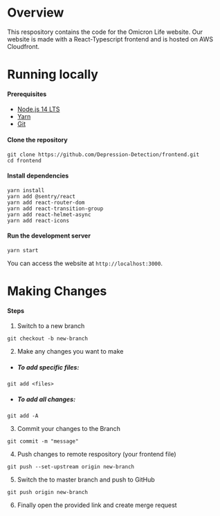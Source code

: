 # Overview

This respository contains the code for the Omicron Life website. Our website is made with a React-Typescript frontend and is hosted on AWS Cloudfront.



# Running locally

#### Prerequisites

* [Node.js 14 LTS](https://nodejs.org/en/)
* [Yarn](https://classic.yarnpkg.com/en/docs/install)
* [Git](https://git-scm.com/downloads)

#### Clone the repository

```
git clone https://github.com/Depression-Detection/frontend.git
cd frontend
```

#### Install dependencies

```
yarn install
yarn add @sentry/react
yarn add react-router-dom
yarn add react-transition-group
yarn add react-helmet-async
yarn add react-icons
```

#### Run the development server

```
yarn start
```

You can access the website at `http://localhost:3000`.

# Making Changes

#### Steps
1. Switch to a new branch
```
git checkout -b new-branch
```

2. Make any changes you want to make
* ##### To add specific files:
```
git add <files>
```
* ##### To add all changes:
```
git add -A
```

3. Commit your changes to the Branch
```
git commit -m "message"
```
4. Push changes to remote respository (your frontend file)
```
git push --set-upstream origin new-branch
```
5. Switch the to master branch and push to GitHub
```
git push origin new-branch
```
6. Finally open the provided link and create merge request


